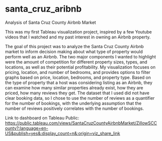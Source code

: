 # santa_cruz_aribnb
Analysis of Santa Cruz County Airbnb Market

This was my first Tableau visualization project, inspired by a few Youtube videos that I watched and my past interest in owning an Airbnb property.

The goal of this project was to analyze the Santa Cruz County Airbnb market to inform decision making about what type of property would perform well as an Airbnb. The two major components I wanted to highlight were the amount of competition for different property sizes, types, and locations, as well as their potential profitability. My visualization focuses on pricing, location, and number of bedrooms, and provides options to filter graphs based on price, location, bedrooms, and property type. Based on the type of property that a host was considering listing as an Airbnb, they can examine how many similar properties already exist, how they are priced, how many reviews they get. The dataset that I used did not have clear booking data, so I chose to use the number of reviews as a quantifier for the number of bookings, with the underlying assumption that the number of reviews positively correlates with the number of bookings.

Link to dashboard on Tableau Public: 
https://public.tableau.com/views/SantaCruzCountyAirbnbMarket/ZillowSCCounty?:language=en-US&publish=yes&:display_count=n&:origin=viz_share_link
